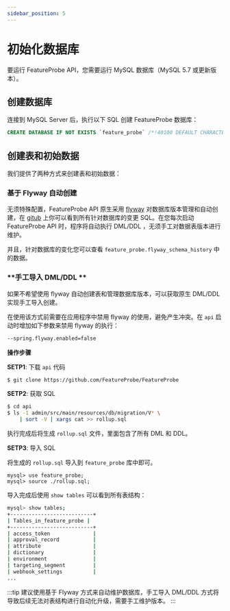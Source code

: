 ```yaml
---
sidebar_position: 5
---
```


# 初始化数据库

要运行 FeatureProbe API，您需要运行 MySQL 数据库（MySQL 5.7 或更新版本）。

## 创建数据库

连接到 MySQL Server 后，执行以下 SQL 创建 FeatureProbe 数据库：

```sql
CREATE DATABASE IF NOT EXISTS `feature_probe` /*!40100 DEFAULT CHARACTER SET utf8 */;
```

## 创建表和初始数据

我们提供了两种方式来创建表和初始数据：

### **基于 Flyway 自动创建**

无须特殊配置，FeatureProbe API 原生采用 [flyway](https://flywaydb.org/) 对数据库版本管理和自动创建，在 [gitub](https://github.com/FeatureProbe/FeatureProbe/tree/main/api/admin/src/main/resources/db/migration) 上你可以看到所有针对数据库的变更 SQL。在您每次启动 FeatureProbe API 时，程序将自动执行 DML/DDL ，无须手工对数据表版本进行维护。

并且，针对数据库的变化您可以查看 `feature_probe.flyway_schema_history` 中的数据。

### **手工导入 DML/DDL **

如果不希望使用 flyway 自动创建表和管理数据库版本，可以获取原生 DML/DDL 实现手工导入创建。

在使用该方式前需要在应用程序中禁用 flyway 的使用，避免产生冲突。在 `api` 启动时增加如下参数来禁用 flyway 的执行：

```bash
--spring.flyway.enabled=false
```

**操作步骤**

**SETP1**: 下载 `api` 代码

```bash
$ git clone https://github.com/FeatureProbe/FeatureProbe
```

**SETP2**: 获取 SQL

```bash
$ cd api
$ ls -1 admin/src/main/resources/db/migration/V* \
	| sort -V | xargs cat >> rollup.sql
```

执行完成后将生成 `rollup.sql` 文件，里面包含了所有 DML 和 DDL。

**SETP3**: 导入 SQL

将生成的 `rollup.sql` 导入到 `feature_probe` 库中即可。

```
mysql> use feature_probe;
mysql> source ./rollup.sql;
```

导入完成后使用 `show tables` 可以看到所有表结构：

```bash
mysql> show tables;
+---------------------------+
| Tables_in_feature_probe |
+---------------------------+
| access_token              |
| approval_record           |
| attribute                 |
| dictionary                |
| environment               |
| targeting_segment         |
| webhook_settings          |
...
```

:::tip
建议使用基于 Flyway 方式来自动维护数据库，手工导入 DML/DDL 方式将导致后续无法对表结构进行自动化升级，需要手工维护版本。
:::


